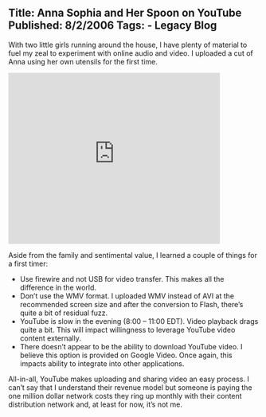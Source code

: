Title: Anna Sophia and Her Spoon on YouTube
Published: 8/2/2006
Tags:
    - Legacy Blog
---
With two little girls running around the house, I have plenty of material to fuel my zeal to experiment with online audio and video. I uploaded a cut of Anna using her own utensils for the first time.

<iframe width="425" height="344" src="https://www.youtube.com/embed/DeDT-xpOILw" title="Anna and her Spoon" frameborder="0" allow="accelerometer; autoplay; clipboard-write; encrypted-media; gyroscope; picture-in-picture" allowfullscreen></iframe>

Aside from the family and sentimental value, I learned a couple of things for a first timer:

* Use firewire and not USB for video transfer. This makes all the difference in the world.
* Don’t use the WMV format. I uploaded WMV instead of AVI at the recommended screen size and after the conversion to Flash, there’s quite a bit of residual fuzz.
* YouTube is slow in the evening (8:00 – 11:00 EDT). Video playback drags quite a bit. This will impact willingness to leverage YouTube video content externally.
* There doesn’t appear to be the ability to download YouTube video. I believe this option is provided on Google Video. Once again, this impacts ability to integrate into other applications.

All-in-all, YouTube makes uploading and sharing video an easy process. I can’t say that I understand their revenue model but someone is paying the one million dollar network costs they ring up monthly with their content distribution network and, at least for now, it’s not me.